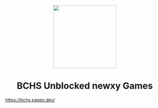 <p align="center"><img src="https://hehemaths.gq/assets/img/favicons/controller.png" height="200">
</p>

<h1 align="center">BCHS Unblocked newxy Games</h1>

https://bchs.pages.dev/




